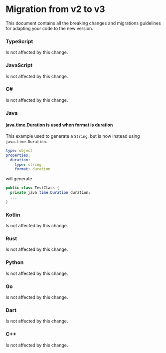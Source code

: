 # Migration from v2 to v3

This document contains all the breaking changes and migrations guidelines for adapting your code to the new version.

### TypeScript

Is not affected by this change.

### JavaScript

Is not affected by this change.

### C#

Is not affected by this change.

### Java

#### java.time.Duration is used when format is duration

This example used to generate a `String`, but is now instead using `java.time.Duration`.

```yaml
type: object
properties:
  duration:
    type: string
    format: duration
```

will generate

```java
public class TestClass {
  private java.time.Duration duration;
  ...
}
```

### Kotlin

Is not affected by this change.

### Rust

Is not affected by this change.

### Python

Is not affected by this change.

### Go

Is not affected by this change.

### Dart

Is not affected by this change.

### C++

Is not affected by this change.
